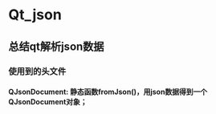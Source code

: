 # Qt_json
## 总结qt解析json数据
### 使用到的头文件
#### QJsonDocument: 静态函数fromJson()，用json数据得到一个QJsonDocument对象；
